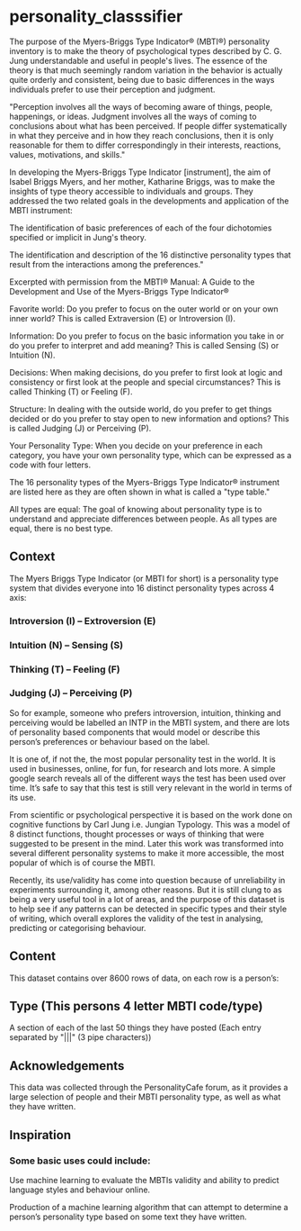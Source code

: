 # personality_classsifier

 The purpose of the Myers-Briggs Type Indicator® (MBTI®) personality inventory is to make the theory of psychological types described by C. G. Jung understandable and useful in people's lives. The essence of the theory is that much seemingly random variation in the behavior is actually quite orderly and consistent, being due to basic differences in the ways individuals prefer to use their perception and judgment.


"Perception involves all the ways of becoming aware of things, people, happenings, or ideas. Judgment involves all the ways of coming to conclusions about what has been perceived. If people differ systematically in what they perceive and in how they reach conclusions, then it is only reasonable for them to differ correspondingly in their interests, reactions, values, motivations, and skills."


In developing the Myers-Briggs Type Indicator [instrument], the aim of Isabel Briggs Myers, and her mother, Katharine Briggs, was to make the insights of type theory accessible to individuals and groups. They addressed the two related goals in the developments and application of the MBTI instrument:


The identification of basic preferences of each of the four dichotomies specified or implicit in Jung's theory.


The identification and description of the 16 distinctive personality types that result from the interactions among the preferences."


Excerpted with permission from the MBTI® Manual: A Guide to the Development and Use of the Myers-Briggs Type Indicator®


Favorite world: Do you prefer to focus on the outer world or on your own inner world? This is called Extraversion (E) or Introversion (I).


Information: Do you prefer to focus on the basic information you take in or do you prefer to interpret and add meaning? This is called Sensing (S) or Intuition (N).


Decisions: When making decisions, do you prefer to first look at logic and consistency or first look at the people and special circumstances? This is called Thinking (T) or Feeling (F).


Structure: In dealing with the outside world, do you prefer to get things decided or do you prefer to stay open to new information and options? This is called Judging (J) or Perceiving (P).


Your Personality Type: When you decide on your preference in each category, you have your own personality type, which can be expressed as a code with four letters.


The 16 personality types of the Myers-Briggs Type Indicator® instrument are listed here as they are often shown in what is called a "type table."

All types are equal: The goal of knowing about personality type is to understand and appreciate differences between people. As all types are equal, there is no best type.

## Context

The Myers Briggs Type Indicator (or MBTI for short) is a personality type system that divides everyone into 16 distinct personality types across 4 axis:

### Introversion (I) – Extroversion (E)
### Intuition (N) – Sensing (S)
### Thinking (T) – Feeling (F)
### Judging (J) – Perceiving (P)


So for example, someone who prefers introversion, intuition, thinking and perceiving would be labelled an INTP in the MBTI system, and there are lots of personality based components that would model or describe this person’s preferences or behaviour based on the label.

It is one of, if not the, the most popular personality test in the world. It is used in businesses, online, for fun, for research and lots more. A simple google search reveals all of the different ways the test has been used over time. It’s safe to say that this test is still very relevant in the world in terms of its use.

From scientific or psychological perspective it is based on the work done on cognitive functions by Carl Jung i.e. Jungian Typology. This was a model of 8 distinct functions, thought processes or ways of thinking that were suggested to be present in the mind. Later this work was transformed into several different personality systems to make it more accessible, the most popular of which is of course the MBTI.

Recently, its use/validity has come into question because of unreliability in experiments surrounding it, among other reasons. But it is still clung to as being a very useful tool in a lot of areas, and the purpose of this dataset is to help see if any patterns can be detected in specific types and their style of writing, which overall explores the validity of the test in analysing, predicting or categorising behaviour.

## Content


This dataset contains over 8600 rows of data, on each row is a person’s:

## Type (This persons 4 letter MBTI code/type)

A section of each of the last 50 things they have posted (Each entry separated by "|||" (3 pipe characters))
## Acknowledgements

This data was collected through the PersonalityCafe forum, as it provides a large selection of people and their MBTI personality type, as well as what they have written.

## Inspiration
### Some basic uses could include:

Use machine learning to evaluate the MBTIs validity and ability to predict language styles and behaviour online.

Production of a machine learning algorithm that can attempt to determine a person’s personality type based on some text they have written.
